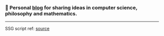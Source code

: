 ### :pencil: Personal [blog](https://solzilberman.github.io/solblog/) for sharing ideas in computer science, philosophy and mathematics.
___

SSG script ref: [source](https://github.com/gordonnl/markdown-blog-template)
